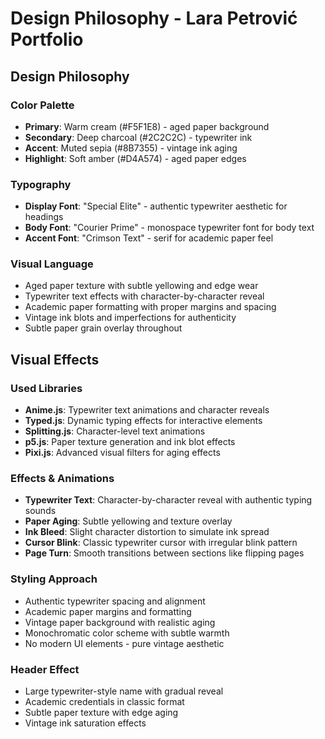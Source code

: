 # Design Philosophy - Lara Petrović Portfolio

## Design Philosophy

### Color Palette
- **Primary**: Warm cream (#F5F1E8) - aged paper background
- **Secondary**: Deep charcoal (#2C2C2C) - typewriter ink
- **Accent**: Muted sepia (#8B7355) - vintage ink aging
- **Highlight**: Soft amber (#D4A574) - aged paper edges

### Typography
- **Display Font**: "Special Elite" - authentic typewriter aesthetic for headings
- **Body Font**: "Courier Prime" - monospace typewriter font for body text
- **Accent Font**: "Crimson Text" - serif for academic paper feel

### Visual Language
- Aged paper texture with subtle yellowing and edge wear
- Typewriter text effects with character-by-character reveal
- Academic paper formatting with proper margins and spacing
- Vintage ink blots and imperfections for authenticity
- Subtle paper grain overlay throughout

## Visual Effects

### Used Libraries
- **Anime.js**: Typewriter text animations and character reveals
- **Typed.js**: Dynamic typing effects for interactive elements
- **Splitting.js**: Character-level text animations
- **p5.js**: Paper texture generation and ink blot effects
- **Pixi.js**: Advanced visual filters for aging effects

### Effects & Animations
- **Typewriter Text**: Character-by-character reveal with authentic typing sounds
- **Paper Aging**: Subtle yellowing and texture overlay
- **Ink Bleed**: Slight character distortion to simulate ink spread
- **Cursor Blink**: Classic typewriter cursor with irregular blink pattern
- **Page Turn**: Smooth transitions between sections like flipping pages

### Styling Approach
- Authentic typewriter spacing and alignment
- Academic paper margins and formatting
- Vintage paper background with realistic aging
- Monochromatic color scheme with subtle warmth
- No modern UI elements - pure vintage aesthetic

### Header Effect
- Large typewriter-style name with gradual reveal
- Academic credentials in classic format
- Subtle paper texture with edge aging
- Vintage ink saturation effects